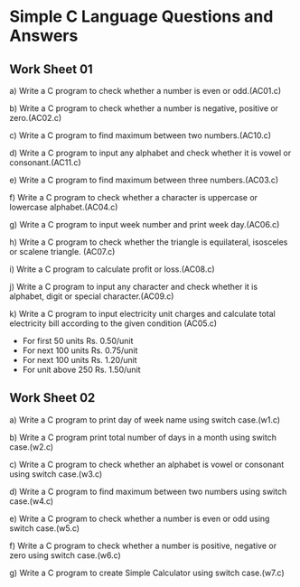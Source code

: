 # Simple C Language Questions and Answers

## Work Sheet 01

a) Write a C program to check whether a number is even or odd.(AC01.c)

b) Write a C program to check whether a number is negative, positive or zero.(AC02.c)

c) Write a C program to find maximum between two numbers.(AC10.c)

d) Write a C program to input any alphabet and check whether it is vowel or consonant.(AC11.c)

e) Write a C program to find maximum between three numbers.(AC03.c)

f) Write a C program to check whether a character is uppercase or lowercase alphabet.(AC04.c)

g) Write a C program to input week number and print week day.(AC06.c)

h) Write a C program to check whether the triangle is equilateral, isosceles or scalene triangle. (AC07.c)

i) Write a C program to calculate profit or loss.(AC08.c)

j) Write a C program to input any character and check whether it is alphabet, digit or special character.(AC09.c)

k) Write a C program to input electricity unit charges and calculate total electricity bill according to the given condition (AC05.c)
  - For first 50 units Rs. 0.50/unit
  - For next 100 units Rs. 0.75/unit
  - For next 100 units Rs. 1.20/unit
  - For unit above 250 Rs. 1.50/unit


## Work Sheet 02

a) Write a C program to print day of week name using switch case.(w1.c)

b) Write a C program print total number of days in a month using switch case.(w2.c)

c) Write a C program to check whether an alphabet is vowel or consonant using switch case.(w3.c)

d) Write a C program to find maximum between two numbers using switch case.(w4.c)

e) Write a C program to check whether a number is even or odd using switch case.(w5.c)

f) Write a C program to check whether a number is positive, negative or zero using switch case.(w6.c)

g) Write a C program to create Simple Calculator using switch case.(w7.c)



